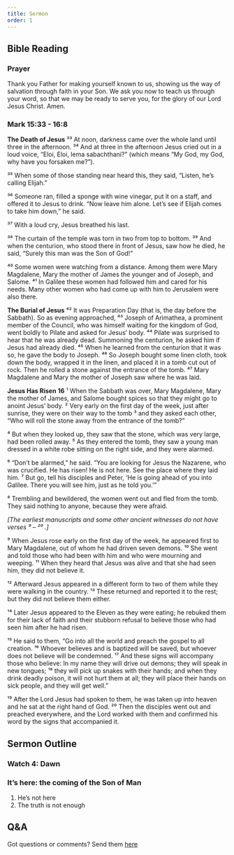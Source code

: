 ```yaml
---
title: Sermon 
order: 1
---
```


## Bible Reading

### Prayer
Thank you Father for making yourself known to us, showing us the way of salvation through faith in your Son. We ask you now to teach us through your word, so that we may be ready to serve you, for the glory of our Lord Jesus Christ. Amen. 


### Mark 15:33 - 16:8 
**The Death of Jesus**
³³ At noon, darkness came over the whole land until three in the afternoon. ³⁴ And at three in the afternoon Jesus cried out in a loud voice, “Eloi, Eloi, lema sabachthani?” (which means “My God, my God, why have you forsaken me?”). 

³⁵ When some of those standing near heard this, they said, “Listen, he’s calling Elijah.”

³⁶ Someone ran, filled a sponge with wine vinegar, put it on a staff, and offered it to Jesus to drink. “Now leave him alone. Let’s see if Elijah comes to take him down,” he said.

³⁷ With a loud cry, Jesus breathed his last.

³⁸ The curtain of the temple was torn in two from top to bottom. ³⁹ And when the centurion, who stood there in front of Jesus, saw how he died, he said, “Surely this man was the Son of God!”

⁴⁰ Some women were watching from a distance. Among them were Mary Magdalene, Mary the mother of James the younger and of Joseph, and Salome. ⁴¹ In Galilee these women had followed him and cared for his needs. Many other women who had come up with him to Jerusalem were also there.

**The Burial of Jesus**
⁴² It was Preparation Day (that is, the day before the Sabbath). So as evening approached, ⁴³ Joseph of Arimathea, a prominent member of the Council, who was himself waiting for the kingdom of God, went boldly to Pilate and asked for Jesus’ body. ⁴⁴ Pilate was surprised to hear that he was already dead. Summoning the centurion, he asked him if Jesus had already died. ⁴⁵ When he learned from the centurion that it was so, he gave the body to Joseph. ⁴⁶ So Joseph bought some linen cloth, took down the body, wrapped it in the linen, and placed it in a tomb cut out of rock. Then he rolled a stone against the entrance of the tomb. ⁴⁷ Mary Magdalene and Mary the mother of Joseph saw where he was laid.

**Jesus Has Risen**
**16**
¹ When the Sabbath was over, Mary Magdalene, Mary the mother of James, and Salome bought spices so that they might go to anoint Jesus’ body. ² Very early on the first day of the week, just after sunrise, they were on their way to the tomb ³ and they asked each other, “Who will roll the stone away from the entrance of the tomb?”

⁴ But when they looked up, they saw that the stone, which was very large, had been rolled away. ⁵ As they entered the tomb, they saw a young man dressed in a white robe sitting on the right side, and they were alarmed.

⁶ “Don’t be alarmed,” he said. “You are looking for Jesus the Nazarene, who was crucified. He has risen! He is not here. See the place where they laid him. ⁷ But go, tell his disciples and Peter, ‘He is going ahead of you into Galilee. There you will see him, just as he told you.’”

⁸ Trembling and bewildered, the women went out and fled from the tomb. They said nothing to anyone, because they were afraid. 

_[The earliest manuscripts and some other ancient witnesses do not have verses ⁹ – ²⁰ .]_

⁹ When Jesus rose early on the first day of the week, he appeared first to Mary Magdalene, out of whom he had driven seven demons. ¹⁰ She went and told those who had been with him and who were mourning and weeping. ¹¹ When they heard that Jesus was alive and that she had seen him, they did not believe it.

¹² Afterward Jesus appeared in a different form to two of them while they were walking in the country. ¹³ These returned and reported it to the rest; but they did not believe them either.

¹⁴ Later Jesus appeared to the Eleven as they were eating; he rebuked them for their lack of faith and their stubborn refusal to believe those who had seen him after he had risen.

¹⁵ He said to them, “Go into all the world and preach the gospel to all creation. ¹⁶ Whoever believes and is baptized will be saved, but whoever does not believe will be condemned. ¹⁷ And these signs will accompany those who believe: In my name they will drive out demons; they will speak in new tongues; ¹⁸ they will pick up snakes with their hands; and when they drink deadly poison, it will not hurt them at all; they will place their hands on sick people, and they will get well.”

¹⁹ After the Lord Jesus had spoken to them, he was taken up into heaven and he sat at the right hand of God. ²⁰ Then the disciples went out and preached everywhere, and the Lord worked with them and confirmed his word by the signs that accompanied it.




## Sermon Outline
### Watch 4: Dawn
### It’s here: the coming of the Son of Man


1.    He’s not here
2.    The truth is not enough 




## Q&A
Got questions or comments? Send them [here](https://tinyurl.com/SGHACQuestionsAnswers)
